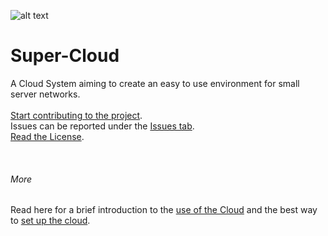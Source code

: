 ![alt text](https://avatars.githubusercontent.com/u/78378240?s=200&v=4)
# Super-Cloud

A Cloud System aiming to create an easy to use environment for small server networks.
<br>
<br>
[Start contributing to the project](https://github.com/Super-Projects/Super-Cloud/blob/main/docs/CONTRIBUTING.md "Click to get to CONTRIBUTING.md"). <br>
Issues can be reported under the [Issues tab](https://github.com/Super-Projects/Super-Cloud/issues "See Issues"). <br>
[Read the License](https://github.com/Super-Projects/Super-Cloud/blob/main/LICENSE "See license"). <br>

<br>

###### More
Read here for a brief introduction to the [use of the Cloud](https://github.com/Super-Projects/Super-Cloud/blob/main/docs/INTRODUCTION.md) and the best way to [set up the cloud](https://github.com/Super-Projects/Super-Cloud/blob/main/docs/SET_UP.md).
